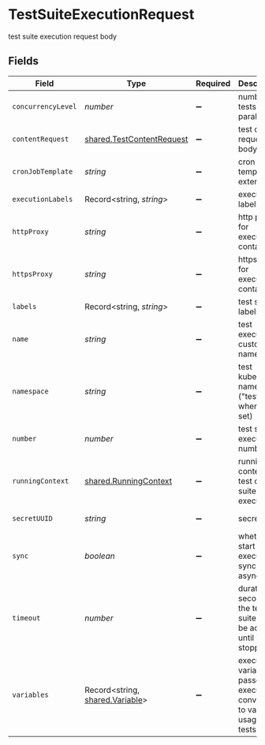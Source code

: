 # TestSuiteExecutionRequest

test suite execution request body


## Fields

| Field                                                                         | Type                                                                          | Required                                                                      | Description                                                                   | Example                                                                       |
| ----------------------------------------------------------------------------- | ----------------------------------------------------------------------------- | ----------------------------------------------------------------------------- | ----------------------------------------------------------------------------- | ----------------------------------------------------------------------------- |
| `concurrencyLevel`                                                            | *number*                                                                      | :heavy_minus_sign:                                                            | number of tests run in parallel                                               | 10                                                                            |
| `contentRequest`                                                              | [shared.TestContentRequest](../../../sdk/models/shared/testcontentrequest.md) | :heavy_minus_sign:                                                            | test content request body                                                     |                                                                               |
| `cronJobTemplate`                                                             | *string*                                                                      | :heavy_minus_sign:                                                            | cron job template extensions                                                  |                                                                               |
| `executionLabels`                                                             | Record<string, *string*>                                                      | :heavy_minus_sign:                                                            | execution labels                                                              | [object Object]                                                               |
| `httpProxy`                                                                   | *string*                                                                      | :heavy_minus_sign:                                                            | http proxy for executor containers                                            | user:pass@my.proxy.server:8080                                                |
| `httpsProxy`                                                                  | *string*                                                                      | :heavy_minus_sign:                                                            | https proxy for executor containers                                           | user:pass@my.proxy.server:8081                                                |
| `labels`                                                                      | Record<string, *string*>                                                      | :heavy_minus_sign:                                                            | test suite labels                                                             | [object Object]                                                               |
| `name`                                                                        | *string*                                                                      | :heavy_minus_sign:                                                            | test execution custom name                                                    | testing with 1000 users                                                       |
| `namespace`                                                                   | *string*                                                                      | :heavy_minus_sign:                                                            | test kubernetes namespace ("testkube" when not set)                           | testkube                                                                      |
| `number`                                                                      | *number*                                                                      | :heavy_minus_sign:                                                            | test suite execution number                                                   | 1                                                                             |
| `runningContext`                                                              | [shared.RunningContext](../../../sdk/models/shared/runningcontext.md)         | :heavy_minus_sign:                                                            | running context for test or test suite execution                              |                                                                               |
| `secretUUID`                                                                  | *string*                                                                      | :heavy_minus_sign:                                                            | secret uuid                                                                   | 7934600f-b367-48dd-b981-4353304362fb                                          |
| `sync`                                                                        | *boolean*                                                                     | :heavy_minus_sign:                                                            | whether to start execution sync or async                                      |                                                                               |
| `timeout`                                                                     | *number*                                                                      | :heavy_minus_sign:                                                            | duration in seconds the test suite may be active, until its stopped           | 1                                                                             |
| `variables`                                                                   | Record<string, [shared.Variable](../../../sdk/models/shared/variable.md)>     | :heavy_minus_sign:                                                            | execution variables passed to executor converted to vars for usage in tests   | [object Object]                                                               |